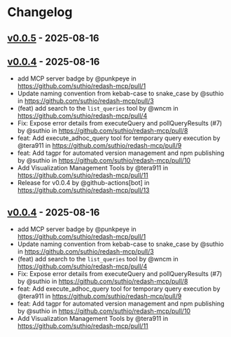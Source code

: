# Changelog

## [v0.0.5](https://github.com/suthio/redash-mcp/compare/v0.0.4...v0.0.5) - 2025-08-16

## [v0.0.4](https://github.com/suthio/redash-mcp/commits/v0.0.4) - 2025-08-16
- add MCP server badge by @punkpeye in https://github.com/suthio/redash-mcp/pull/1
- Update naming convention from kebab-case to snake_case by @suthio in https://github.com/suthio/redash-mcp/pull/3
- (feat) add search to the `list_queries` tool by @wncm in https://github.com/suthio/redash-mcp/pull/4
- Fix: Expose error details from executeQuery and pollQueryResults (#7) by @suthio in https://github.com/suthio/redash-mcp/pull/8
- feat: Add execute_adhoc_query tool for temporary query execution by @tera911 in https://github.com/suthio/redash-mcp/pull/9
- feat: Add tagpr for automated version management and npm publishing by @suthio in https://github.com/suthio/redash-mcp/pull/10
- Add Visualization Management Tools by @tera911 in https://github.com/suthio/redash-mcp/pull/11
- Release for v0.0.4 by @github-actions[bot] in https://github.com/suthio/redash-mcp/pull/13

## [v0.0.4](https://github.com/suthio/redash-mcp/commits/v0.0.4) - 2025-08-16
- add MCP server badge by @punkpeye in https://github.com/suthio/redash-mcp/pull/1
- Update naming convention from kebab-case to snake_case by @suthio in https://github.com/suthio/redash-mcp/pull/3
- (feat) add search to the `list_queries` tool by @wncm in https://github.com/suthio/redash-mcp/pull/4
- Fix: Expose error details from executeQuery and pollQueryResults (#7) by @suthio in https://github.com/suthio/redash-mcp/pull/8
- feat: Add execute_adhoc_query tool for temporary query execution by @tera911 in https://github.com/suthio/redash-mcp/pull/9
- feat: Add tagpr for automated version management and npm publishing by @suthio in https://github.com/suthio/redash-mcp/pull/10
- Add Visualization Management Tools by @tera911 in https://github.com/suthio/redash-mcp/pull/11
